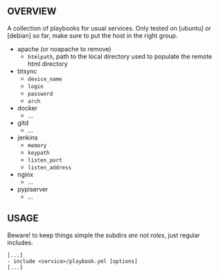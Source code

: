 
OVERVIEW
--------

A collection of playbooks for usual services.
Only tested on \[ubuntu\] or \[debian\] so far, make sure to put the host in the right group.

  * apache (or noapache to remove)
    * `htmlpath`, path to the local directory used to populate the remote html directory
  * btsync
    * `device_name`
    * `login`
    * `password`
    * `arch`
  * docker
    * …
  * gitd
    * …
  * jenkins
    * `memory`
    * `keypath`
    * `listen_port`
    * `listen_address`
  * nginx
    * …
  * pypiserver
    * …

USAGE
-----

Beware! to keep things simple the subdirs *are not roles*, just regular includes.

	[...]
	- include <service>/playbook.yml [options]
	[...]
